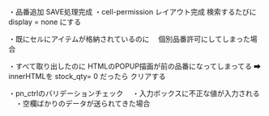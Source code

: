 ・品番追加 SAVE処理完成
・cell-permission レイアウト完成
検索するたびに
display = none にする　

・既にセルにアイテムが格納されているのに
　個別品番許可にしてしまった場合

・すべて取り出したのに
HTMLのPOPUP描画が前の品番になってしまってる
➡ innerHTMLを stock_qty= 0 だったら クリアする

・pn_ctrlのバリデーションチェック
　・入力ボックスに不正な値が入力される
　・空欄ばかりのデータが送られてきた場合